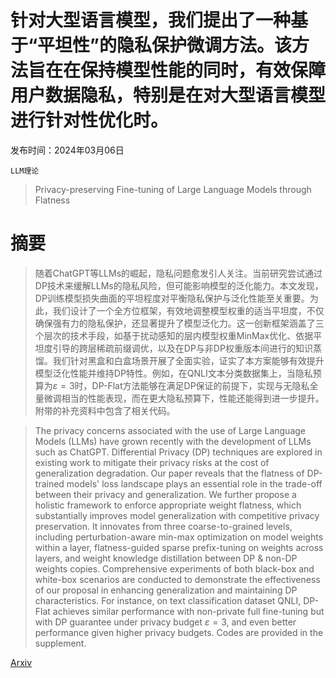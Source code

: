 # 针对大型语言模型，我们提出了一种基于“平坦性”的隐私保护微调方法。该方法旨在在保持模型性能的同时，有效保障用户数据隐私，特别是在对大型语言模型进行针对性优化时。

发布时间：2024年03月06日

`LLM理论`

> Privacy-preserving Fine-tuning of Large Language Models through Flatness

# 摘要

> 随着ChatGPT等LLMs的崛起，隐私问题愈发引人关注。当前研究尝试通过DP技术来缓解LLMs的隐私风险，但可能影响模型的泛化能力。本文发现，DP训练模型损失曲面的平坦程度对平衡隐私保护与泛化性能至关重要。为此，我们设计了一个全方位框架，有效地调整模型权重的适当平坦度，不仅确保强有力的隐私保护，还显著提升了模型泛化力。这一创新框架涵盖了三个层次的技术手段，如基于扰动感知的层内模型权重MinMax优化、依据平坦度引导的跨层稀疏前缀调优，以及在DP与非DP权重版本间进行的知识蒸馏。我们针对黑盒和白盒场景开展了全面实验，证实了本方案能够有效提升模型泛化性能并维持DP特性。例如，在QNLI文本分类数据集上，当隐私预算为$ε=3$时，DP-Flat方法能够在满足DP保证的前提下，实现与无隐私全量微调相当的性能表现，而在更大隐私预算下，性能还能得到进一步提升。附带的补充资料中包含了相关代码。

> The privacy concerns associated with the use of Large Language Models (LLMs) have grown recently with the development of LLMs such as ChatGPT. Differential Privacy (DP) techniques are explored in existing work to mitigate their privacy risks at the cost of generalization degradation. Our paper reveals that the flatness of DP-trained models' loss landscape plays an essential role in the trade-off between their privacy and generalization. We further propose a holistic framework to enforce appropriate weight flatness, which substantially improves model generalization with competitive privacy preservation. It innovates from three coarse-to-grained levels, including perturbation-aware min-max optimization on model weights within a layer, flatness-guided sparse prefix-tuning on weights across layers, and weight knowledge distillation between DP \& non-DP weights copies. Comprehensive experiments of both black-box and white-box scenarios are conducted to demonstrate the effectiveness of our proposal in enhancing generalization and maintaining DP characteristics. For instance, on text classification dataset QNLI, DP-Flat achieves similar performance with non-private full fine-tuning but with DP guarantee under privacy budget $ε=3$, and even better performance given higher privacy budgets. Codes are provided in the supplement.

[Arxiv](https://arxiv.org/abs/2403.04124)